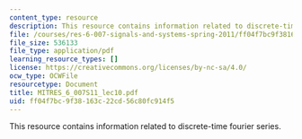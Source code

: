 ```yaml
---
content_type: resource
description: This resource contains information related to discrete-time fourier series.
file: /courses/res-6-007-signals-and-systems-spring-2011/ff04f7bc9f38163c22cd56c80fc914f5_MITRES_6_007S11_lec10.pdf
file_size: 536133
file_type: application/pdf
learning_resource_types: []
license: https://creativecommons.org/licenses/by-nc-sa/4.0/
ocw_type: OCWFile
resourcetype: Document
title: MITRES_6_007S11_lec10.pdf
uid: ff04f7bc-9f38-163c-22cd-56c80fc914f5
---
```

This resource contains information related to discrete-time fourier series.